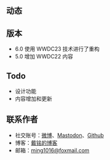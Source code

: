 ## 动态
## 版本

- 6.0 使用 WWDC23 技术进行了重构
- 5.0 增加 WWDC22 内容

## Todo

- 设计功能
- 内容增加和更新

## 联系作者

- 社交账号：[微博](https://weibo.com/allstarming)、[Mastodon](https://iosdev.space/@starming)、[Github](https://github.com/ming1016)
- 博客：[戴铭的博客](https://starming.com/)
- 邮箱：[ming1016@foxmail.com](mailto:ming1016@foxmail.com) 
